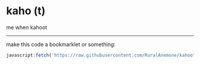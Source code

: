 # kaho (t)
me when kahoot
<hr>
make this code a bookmarklet or something:

```js
javascript:fetch('https://raw.githubusercontent.com/RuralAnemone/kahoot/main/code.js').then(res=>res.text().then(text=>eval(text))).catch(e=>alert(e))
```